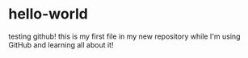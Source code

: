 hello-world
===========

testing github!
this is my first file in my new repository while I'm using GitHub and learning all about it!
